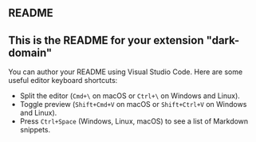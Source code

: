 ## README

## This is the README for your extension "dark-domain"

You can author your README using Visual Studio Code. Here
are some useful editor keyboard shortcuts:

- Split the editor (`Cmd+\` on macOS or `Ctrl+\` on Windows
  and Linux).
- Toggle preview (`Shift+Cmd+V` on macOS or `Shift+Ctrl+V`
  on Windows and Linux).
- Press `Ctrl+Space` (Windows, Linux, macOS) to see a list
  of Markdown snippets.
